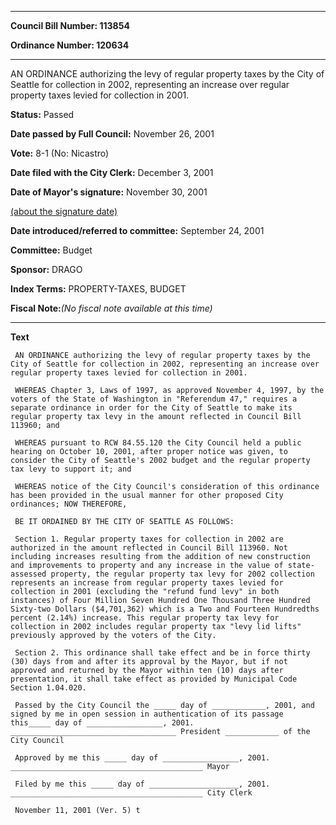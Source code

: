 

********

**Council Bill Number: 113854**
   
**Ordinance Number: 120634**
********

 AN ORDINANCE authorizing the levy of regular property taxes by the City of Seattle for collection in 2002, representing an increase over regular property taxes levied for collection in 2001.

**Status:** Passed
   
**Date passed by Full Council:** November 26, 2001
   
**Vote:** 8-1 (No: Nicastro)
   
**Date filed with the City Clerk:** December 3, 2001
   
**Date of Mayor's signature:** November 30, 2001
   
[(about the signature date)](/~public/approvaldate.htm)
   
   
   
**Date introduced/referred to committee:** September 24, 2001
   
**Committee:** Budget
   
**Sponsor:** DRAGO
   
   
**Index Terms:** PROPERTY-TAXES, BUDGET

**Fiscal Note:**_(No fiscal note available at this time)_

********

**Text**
   
```
 AN ORDINANCE authorizing the levy of regular property taxes by the City of Seattle for collection in 2002, representing an increase over regular property taxes levied for collection in 2001.

 WHEREAS Chapter 3, Laws of 1997, as approved November 4, 1997, by the voters of the State of Washington in "Referendum 47," requires a separate ordinance in order for the City of Seattle to make its regular property tax levy in the amount reflected in Council Bill 113960; and

 WHEREAS pursuant to RCW 84.55.120 the City Council held a public hearing on October 10, 2001, after proper notice was given, to consider the City of Seattle's 2002 budget and the regular property tax levy to support it; and

 WHEREAS notice of the City Council's consideration of this ordinance has been provided in the usual manner for other proposed City ordinances; NOW THEREFORE,

 BE IT ORDAINED BY THE CITY OF SEATTLE AS FOLLOWS:

 Section 1. Regular property taxes for collection in 2002 are authorized in the amount reflected in Council Bill 113960. Not including increases resulting from the addition of new construction and improvements to property and any increase in the value of state-assessed property, the regular property tax levy for 2002 collection represents an increase from regular property taxes levied for collection in 2001 (excluding the "refund fund levy" in both instances) of Four Million Seven Hundred One Thousand Three Hundred Sixty-two Dollars ($4,701,362) which is a Two and Fourteen Hundredths percent (2.14%) increase. This regular property tax levy for collection in 2002 includes regular property tax "levy lid lifts" previously approved by the voters of the City.

 Section 2. This ordinance shall take effect and be in force thirty (30) days from and after its approval by the Mayor, but if not approved and returned by the Mayor within ten (10) days after presentation, it shall take effect as provided by Municipal Code Section 1.04.020.

 Passed by the City Council the _____ day of ____________, 2001, and signed by me in open session in authentication of its passage this_____ day of _________________, 2001. _____________________________________ President ____________ of the City Council

 Approved by me this _____ day of _________________, 2001. ___________________________________________ Mayor

 Filed by me this _____ day of ____________________, 2001. ___________________________________________ City Clerk

 November 11, 2001 (Ver. 5) t

```
